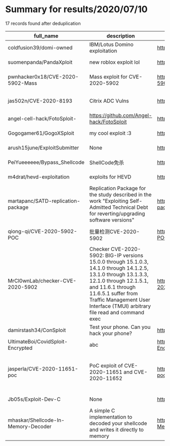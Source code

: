 
# Summary for results/2020/07/10
    
17 records found after deduplication

| full_name | description | html_url | matched_list | matched_count | pushed_at | size | stargazers_count | language | forks_count | vul_ids |
|-------------------------------------|------------------------------------------------------------------------------------------------------------------------------------------------------------------------------------------------------------------------------------------------------------------|--------------------------------------------------------|---------------------------------|-----------------|---------------------------|--------|--------------------|------------|---------------|--------------------------------------|
| coldfusion39/domi-owned | IBM/Lotus Domino exploitation | https://github.com/coldfusion39/domi-owned | ['exploit'] | 1 | 2020-07-10 13:03:23+00:00 | 81 | 103 | Python | 41 | [] |
| suomenpanda/PandaXploit | new roblox exploit lol | https://github.com/suomenpanda/PandaXploit | ['exploit'] | 1 | 2020-07-10 09:37:53+00:00 | 25 | 0 | | 0 | [] |
| pwnhacker0x18/CVE-2020-5902-Mass | Mass exploit for CVE-2020-5902 | https://github.com/pwnhacker0x18/CVE-2020-5902-Mass | ['cve-2', 'exploit'] | 2 | 2020-07-10 21:50:42+00:00 | 49 | 2 | Java | 1 | ['CVE-2020-5902'] |
| jas502n/CVE-2020-8193 | Citrix ADC Vulns | https://github.com/jas502n/CVE-2020-8193 | ['cve-2'] | 1 | 2020-07-10 21:03:20+00:00 | 1724 | 72 | Python | 16 | ['CVE-2020-8193'] |
| angel-cell-hack/FotoSploit- | https://github.com/Angel-hack/FotoSploit | https://github.com/angel-cell-hack/FotoSploit- | ['sploit'] | 1 | 2020-07-10 18:06:18+00:00 | 17430 | 1 | PHP | 0 | [] |
| Gogogamer61/GogoXSploit | my cool exploit :3 | https://github.com/Gogogamer61/GogoXSploit | ['exploit'] | 1 | 2020-07-10 15:33:35+00:00 | 0 | 0 | | 0 | [] |
| arush15june/ExploitSubmitter | None | https://github.com/arush15june/ExploitSubmitter | ['exploit'] | 1 | 2020-07-10 12:43:21+00:00 | 0 | 0 | Python | 0 | [] |
| PeiYueeeeee/Bypass_Shellcode | ShellCode免杀 | https://github.com/PeiYueeeeee/Bypass_Shellcode | ['shellcode'] | 1 | 2020-07-10 11:37:23+00:00 | 0 | 2 | | 0 | [] |
| m4drat/hevd-exploitation | exploits for HEVD | https://github.com/m4drat/hevd-exploitation | ['exploit'] | 1 | 2020-07-10 09:33:56+00:00 | 7 | 3 | C++ | 1 | [] |
| martapanc/SATD-replication-package | Replication Package for the study described in the work "Exploiting Self-Admitted Technical Debt for reverting/upgrading software versions" | https://github.com/martapanc/SATD-replication-package | ['exploit'] | 1 | 2020-07-10 09:04:41+00:00 | 67182 | 1 | Java | 0 | [] |
| qiong-qi/CVE-2020-5902-POC | 批量检测CVE-2020-5902 | https://github.com/qiong-qi/CVE-2020-5902-POC | ['cve poc', 'cve-2'] | 2 | 2020-07-10 07:54:20+00:00 | 2 | 0 | Python | 0 | ['CVE-2020-5902'] |
| MrCl0wnLab/checker-CVE-2020-5902 | Checker CVE-2020-5902: BIG-IP versions 15.0.0 through 15.1.0.3, 14.1.0 through 14.1.2.5, 13.1.0 through 13.1.3.3, 12.1.0 through 12.1.5.1, and 11.6.1 through 11.6.5.1 suffer from Traffic Management User Interface (TMUI) arbitrary file read and command exec | https://github.com/MrCl0wnLab/checker-CVE-2020-5902 | ['cve-2'] | 1 | 2020-07-10 15:31:07+00:00 | 205 | 3 | Python | 2 | ['CVE-2020-5902'] |
| damirstash34/ConSploit | Test your phone. Can you hack your phone? | https://github.com/damirstash34/ConSploit | ['sploit'] | 1 | 2020-07-10 11:18:50+00:00 | 14 | 0 | Shell | 0 | [] |
| UltimateBoi/CovidSploit-Encrypted | abc | https://github.com/UltimateBoi/CovidSploit-Encrypted | ['sploit'] | 1 | 2020-07-10 10:36:14+00:00 | 16747 | 0 | | 0 | [] |
| jasperla/CVE-2020-11651-poc | PoC exploit of CVE-2020-11651 and CVE-2020-11652 | https://github.com/jasperla/CVE-2020-11651-poc | ['cve poc', 'cve-2', 'exploit'] | 3 | 2020-07-10 09:30:47+00:00 | 11 | 97 | Python | 39 | ['CVE-2020-11651', 'CVE-2020-11652'] |
| Jb05s/Exploit-Dev-C | None | https://github.com/Jb05s/Exploit-Dev-C | ['exploit'] | 1 | 2020-07-10 15:40:28+00:00 | 121119 | 17 | C | 7 | [] |
| mhaskar/Shellcode-In-Memory-Decoder | A simple C implementation to decoded your shellcode and writes it directly to memory | https://github.com/mhaskar/Shellcode-In-Memory-Decoder | ['shellcode'] | 1 | 2020-07-10 22:34:21+00:00 | 1295 | 83 | C | 23 | [] |
